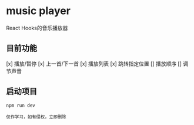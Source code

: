 # music player

React Hooks的音乐播放器

## 目前功能

[x] 播放/暂停
[x] 上一首/下一首
[x] 播放列表
[x] 跳转指定位置
[] 播放顺序
[] 调节声音

## 启动项目

```sh
npm run dev
```

<small>仅作学习，如有侵权，立即删除</small>
